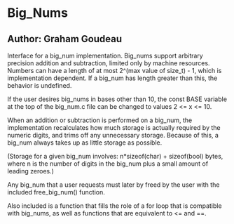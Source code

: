 Big_Nums
========

Author: Graham Goudeau
----------------------

Interface for a big_num implementation.  Big_nums support arbitrary precision
addition and subtraction, limited only by machine resources. Numbers can have
a length of at most 2^(max value of size_t) - 1, which is implementation 
dependent.  If a big_num has length greater than this, the behavior is
undefined.

If the user desires big_nums in bases other than 10, the const BASE variable
at the top of the big_num.c file can be changed to values 2 <= x <= 10.

When an addition or subtraction is performed on a big_num, the implementation
recalculates how much storage is actually required by the numeric digits, and
trims off any unnecessary storage.  Because of this, a big_num always takes up
as little storage as possible.

(Storage for a given big_num involves: n*sizeof(char) + sizeof(bool) bytes,
where n is the number of digits in the big_num plus a small amount of leading 
zeroes.)

Any big_num that a user requests must later by freed by the user with the 
included free_big_num() function.  

Also included is a function that fills the role of a for loop that is compatible
with big_nums, as well as functions that are equivalent to <= and ==.
